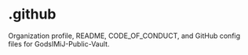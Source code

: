 # .github
Organization profile, README, CODE_OF_CONDUCT, and GitHub config files for GodsIMiJ-Public-Vault.
